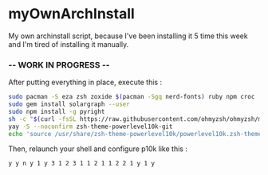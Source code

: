 # myOwnArchInstall
My own archinstall script, because I've been installing it 5 time this week and I'm tired of installing it manually.

### -- WORK IN PROGRESS --
After putting everything in place, execute this :
```sh
sudo pacman -S eza zsh zoxide $(pacman -Sgq nerd-fonts) ruby npm croc
sudo gem install solargraph --user
sudo npm install -g pyright
sh -c "$(curl -fsSL https://raw.githubusercontent.com/ohmyzsh/ohmyzsh/master/tools/install.sh)"
yay -S --noconfirm zsh-theme-powerlevel10k-git
echo 'source /usr/share/zsh-theme-powerlevel10k/powerlevel10k.zsh-theme' >>~/.zshrc
```
Then, relaunch your shell and configure p10k like this :
```txt
y y n y 1 y 3 1 2 3 1 1 2 1 1 2 2 1 y 1 y
```
